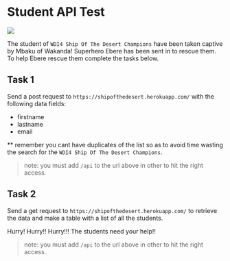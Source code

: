 # Student API Test

![](https://i1.wp.com/thedocskitchen.com/wp-content/uploads/2018/03/mbaku-challenge-black-panther-2-1088102.jpeg?ssl=1)

The student of `WDI4 Ship Of The Desert Champions` have been taken captive by Mbaku of Wakanda! Superhero Ebere has been sent in to rescue them. To help Ebere rescue them complete the tasks below.

## Task 1
Send a post request to `https://shipofthedesert.herokuapp.com/` with the following data fields:
- firstname
- lastname
- email

** remember you cant have duplicates of the list so as to avoid time wasting the search for the `WDI4 Ship Of The Desert Champions`.  

> note: you must add `/api` to the url above in other to hit the right access.

## Task 2
Send a get request to `https://shipofthedesert.herokuapp.com/` to retrieve the data and make a table with a list of all the students. 

Hurry! Hurry!! Hurry!!! The students need your help!!

> note: you must add `/api` to the url above in other to hit the right access.
